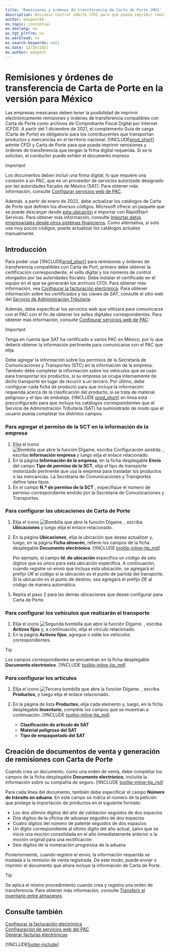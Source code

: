 ```yaml
---
title: 'Remisiones y órdenes de transferencia de Carta de Porte [MX]'
description: Business Central admite CFDI para que pueda imprimir remisiones y órdenes de transferencia con la firma digital requerida y utilizar estos documentos como Carta de Porte.
author: edupont04
ms.topic: conceptual
ms.devlang: na
ms.tgt_pltfrm: na
ms.workload: na
ms.search.keywords: null
ms.date: 12/20/2021
ms.author: edupont
---
```

# <a name="carta-de-porte-packing-slips-and-transfer-orders-in-the-mexican-version"></a><a name="carta-de-porte-packing-slips-and-transfer-orders-in-the-mexican-version"></a>Remisiones y órdenes de transferencia de Carta de Porte en la versión para México

Las empresas mexicanas deben tener la posibilidad de imprimir electrónicamente remisiones y órdenes de transferencia compatibles con Carta de Porte como archivos de Comprobante Fiscal Digital por Internet (CFDI). A partir del 1 diciembre de 2021, el complemento Guía de carga (Carta de Porte) es obligatorio para los contribuyentes que transportan productos y mercancías en el territorio nacional. [!INCLUDE[prod_short](../../includes/prod_short.md)] admite CFDI y Carta de Porte para que pueda imprimir remisiones y órdenes de transferencia que tengan la firma digital requerida. Si se lo solicitan, el conductor puede exhibir el documento impreso.  

> [!IMPORTANT]
> Los documentos deben incluir una firma digital, lo que requiere una conexión a un PAC, que es un proveedor de servicios autorizado designado por las autoridades fiscales de México (SAT). Para obtener más información, consulte [Configurar servicios web de PAC](how-to-set-up-pac-web-services.md).  
>
> Además. a partir de enero de 2022, debe actualizar los catálogos de Carta de Porte que definen los diversos códigos. Microsoft ofrece un paquete que se puede descargar desde [esta ubicación](https://microsoft.com) e importar con RapidStart Services. Para obtener más información, consulte [Importar datos empresariales desde otros sistemas financieros](../../across-import-data-configuration-packages.md). Como alternativa, si solo usa muy pocos códigos, puede actualizar los catálogos actuales manualmente.

## <a name="get-started"></a><a name="get-started"></a>Introducción

Para poder usar [!INCLUDE[prod_short](../../includes/prod_short.md)] para remisiones y órdenes de transferencia compatibles con Carta de Port, primero debe obtener la certificación correspondiente, el sello digital y los números de control otorgados por las autoridades fiscales. Debe instalar el certificado en el equipo en el que se generarán los archivos CFDI. Para obtener más información, vea [Configurar la facturación electrónica](how-to-set-up-electronic-invoicing.md). Para obtener información sobre los certificados y las claves de SAT, consulte el sitio web del [Servicio de Administración Tributaria](https://go.microsoft.com/fwlink/?LinkId=242772).  

Además, debe especificar los servicios web que utilizará para comunicarse con el PAC con el fin de obtener los sellos digitales correspondientes. Para obtener más información, consulte [Configurar servicios web de PAC](how-to-set-up-pac-web-services.md).  

> [!IMPORTANT]  
> Tenga en cuenta que SAT ha certificado a varios PAC en México, por lo que deberá obtener la información pertinente para comunicarse con el PAC que elija.  

Debe agregar la información sobre los permisos de la Secretaría de Comunicaciones y Transportes (STC) en la información de la empresa. También debe completar la información sobre los vehículos que se usan para transportar los productos, si su empresa se ocupa internamente de dicho transporte en lugar de recurrir a un tercero. Por último, debe configurar cada ficha de producto para que incluya la información requerida acerca de la clasificación del producto, si se trata de material peligroso y el tipo de embalaje. [!INCLUDE [prod_short](../../includes/prod_short.md)] en línea está preconfigurado para que incluya los catálogos correspondientes que el Servicio de Administración Tributaria (SAT) ha suministrado de modo que el usuario pueda completar los distintos campos.  

### <a name="to-add-sct-permission-to-company-information"></a><a name="to-add-sct-permission-to-company-information"></a>Para agregar el permiso de la SCT en la información de la empresa

1. Elija el icono ![Bombilla que abre la función Dígame, escriba Configuración asistida.](../../media/ui-search/search_small.png "Dígame qué desea hacer") , escriba **Información empresa** y luego elija el enlace relacionado.  
2. En la página **Información de la empresa**, en la ficha desplegable **Envío** del campo **Tipo de permiso de la SCT**, elija el tipo de transporte motorizado pertinente que usa la empresa para trasladar los productos o las mercancías. La Secretaría de Comunicaciones y Transportes define tales tipos.  
3. En el campo **N.º de permiso de la SCT** , especifique el número de permiso correspondiente emitido por la Secretaría de Comunicaciones y Transportes.  

### <a name="to-set-up-locations-for-carta-de-porte"></a><a name="to-set-up-locations-for-carta-de-porte"></a>Para configurar las ubicaciones de Carta de Porte

1. Elija el icono ![Bombilla que abre la función Dígame.](../../media/ui-search/search_small.png "Dígame qué desea hacer") , escriba **Ubicaciones** y luego elija el enlace relacionado.  
2. En la página **Ubicaciones**, elija la ubicación que desea actualizar y, luego, en la página **Ficha almacén**, rellene los campos de la ficha desplegable **Documento electrónico**. [!INCLUDE [tooltip-inline-tip_md](../../includes/tooltip-inline-tip_md.md)]

    Por ejemplo, el campo **Id. de ubicación** especifica un código de seis dígitos que es único para esta ubicación específica. A continuación, cuando registre un envío que incluya esta ubicación, se agregará el prefijo *OR* al código si la ubicación es el punto de partida del transporte. Si la ubicación es el punto de destino, sea agregará el prefijo *DE* al código de manera automática.
3. Repita el paso 2 para las demás ubicaciones que desee configurar para Carta de Porte.

### <a name="to-set-up-vehicles-for-transportation"></a><a name="to-set-up-vehicles-for-transportation"></a>Para configurar los vehículos que realizarán el transporte

1. Elija el icono ![Segunda bombilla que abre la función Dígame.](../../media/ui-search/search_small.png "Dígame qué desea hacer") , escriba **Activos fijos** y, a continuación, elija el vínculo relacionado.  
2. En la página **Activos fijos**, agregue o edite los vehículos correspondientes.  

> [!TIP]
> Los campos correspondientes se encuentran en la ficha desplegable **Documento electrónico**. [!INCLUDE [tooltip-inline-tip_md](../../includes/tooltip-inline-tip_md.md)]

### <a name="to-configure-items"></a><a name="to-configure-items"></a>Para configurar los artículos

1. Elija el icono ![Tercera bombilla que abre la función Dígame.](../../media/ui-search/search_small.png "Dígame qué desea hacer") , escriba **Productos**, y luego elija el enlace relacionado.  
2. En la página de lista **Productos**, elija cada elemento y, luego, en la ficha desplegable **Inventario**, complete los campos que se muestran a continuación. [!INCLUDE [tooltip-inline-tip_md](../../includes/tooltip-inline-tip_md.md)].  

    - **Clasificación de artículo de SAT**  
    - **Material peligroso del SAT**  
    - **Tipo de empaquetado del SAT**  

## <a name="create-sales-documents-and-generate-packing-slips-and-transfer-orders-with-carta-de-porte"></a><a name="create-sales-documents-and-generate-packing-slips-and-transfer-orders-with-carta-de-porte"></a>Creación de documentos de venta y generación de remisiones con Carta de Porte

Cuando crea un documento, como una orden de venta, debe completar los campos de la ficha desplegable **Documento electrónico**, incluida la información sobre su compañía de seguro. [!INCLUDE [tooltip-inline-tip_md](../../includes/tooltip-inline-tip_md.md)]  

Para cada línea del documento, también debe especificar el campo **Número de tránsito en aduana**. En este campo se indica el número de la petición que protege la importación de productos en el siguiente formato:  

- Los dos últimos dígitos del año de validación seguidos de dos espacios  
- Dos dígitos de la oficina de aduanas seguidos de dos espacios  
- Cuatro dígitos del número de patente seguidos de dos espacios  
- Un dígito correspondiente al último dígito del año actual, salvo que se inicie una moción consolidada en el año inmediatamente anterior o la moción original para una rectificación  
- Seis dígitos de la numeración progresiva de la aduana  

Posteriormente, cuando registre el envío, la información requerida se traslada a la remisión de venta registrada. De este modo, puede enviar o imprimir el documento que ahora incluye la información de Carta de Porte.  

> [!TIP]
> Se aplica el mismo procedimiento cuando crea y registra una orden de transferencia. Para obtener más información, consulte [Transferir el inventario entre almacenes](../../inventory-how-transfer-between-locations.md).  

## <a name="see-also"></a><a name="see-also"></a>Consulte también

[Configurar la facturación electrónica](how-to-set-up-electronic-invoicing.md)  
[Configuración de servicios web del PAC](how-to-set-up-pac-web-services.md)  
[Generar facturas electrónicas](how-to-generate-electronic-invoices.md)


[!INCLUDE[footer-include](../../includes/footer-banner.md)]
